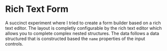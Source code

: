 # Rich Text Form

A succinct experiment where I tried to create a form builder based on a rich text editor. 
The layout is completly configurable by the rich text editor which allows you to complete complex nested structures. 
The data follows a data structured that is constructed based the `name` properties of the input controls.
